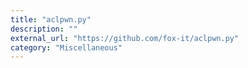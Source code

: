 ```yaml
---
title: "aclpwn.py"
description: ""
external_url: "https://github.com/fox-it/aclpwn.py"
category: "Miscellaneous"
---
```


